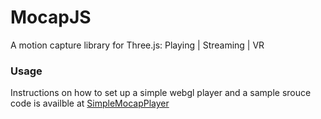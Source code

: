 # MocapJS
A motion capture library for Three.js: Playing | Streaming | VR

### Usage 

Instructions on how to set up a simple webgl player and a sample srouce code is availble at [SimpleMocapPlayer](https://github.com/omimo/SimpleMocapPlayer)
